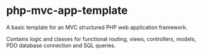 # php-mvc-app-template

A basic template for an MVC structured PHP web application framework.

Contains logic and classes for functional routing, views, controllers, models, PDO database connection and SQL queries.
